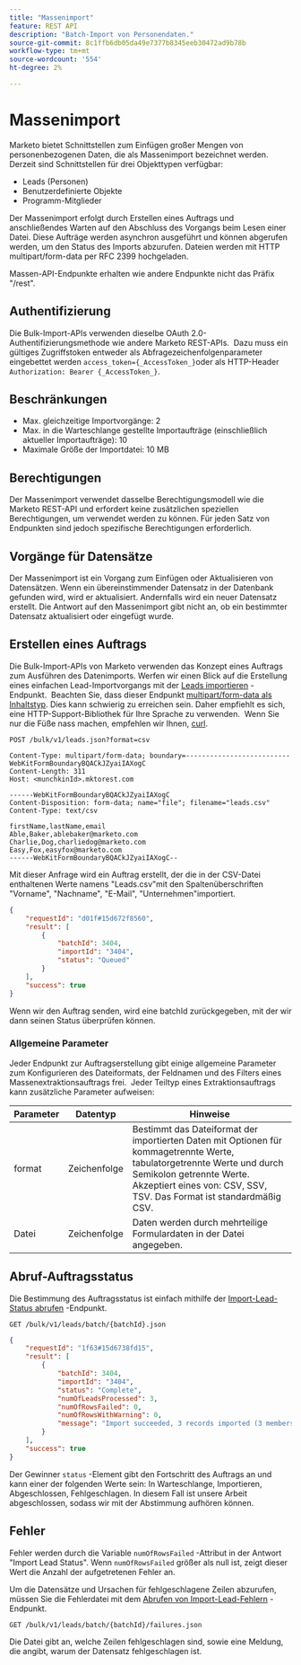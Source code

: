 ```yaml
---
title: "Massenimport"
feature: REST API
description: "Batch-Import von Personendaten."
source-git-commit: 8c1ffb6db05da49e7377b8345eeb30472ad9b78b
workflow-type: tm+mt
source-wordcount: '554'
ht-degree: 2%

---
```



# Massenimport

Marketo bietet Schnittstellen zum Einfügen großer Mengen von personenbezogenen Daten, die als Massenimport bezeichnet werden. Derzeit sind Schnittstellen für drei Objekttypen verfügbar:

- Leads (Personen)
- Benutzerdefinierte Objekte
- Programm-Mitglieder

Der Massenimport erfolgt durch Erstellen eines Auftrags und anschließendes Warten auf den Abschluss des Vorgangs beim Lesen einer Datei. Diese Aufträge werden asynchron ausgeführt und können abgerufen werden, um den Status des Imports abzurufen. Dateien werden mit HTTP multipart/form-data per RFC 2399 hochgeladen.

Massen-API-Endpunkte erhalten wie andere Endpunkte nicht das Präfix &quot;/rest&quot;.

## Authentifizierung

Die Bulk-Import-APIs verwenden dieselbe OAuth 2.0-Authentifizierungsmethode wie andere Marketo REST-APIs.  Dazu muss ein gültiges Zugriffstoken entweder als Abfragezeichenfolgenparameter eingebettet werden `access_token={_AccessToken_}`oder als HTTP-Header `Authorization: Bearer {_AccessToken_}`.

## Beschränkungen

- Max. gleichzeitige Importvorgänge: 2
- Max. in die Warteschlange gestellte Importaufträge (einschließlich aktueller Importaufträge): 10
- Maximale Größe der Importdatei: 10 MB

## Berechtigungen

Der Massenimport verwendet dasselbe Berechtigungsmodell wie die Marketo REST-API und erfordert keine zusätzlichen speziellen Berechtigungen, um verwendet werden zu können. Für jeden Satz von Endpunkten sind jedoch spezifische Berechtigungen erforderlich.

## Vorgänge für Datensätze

Der Massenimport ist ein Vorgang zum Einfügen oder Aktualisieren von Datensätzen. Wenn ein übereinstimmender Datensatz in der Datenbank gefunden wird, wird er aktualisiert. Andernfalls wird ein neuer Datensatz erstellt. Die Antwort auf den Massenimport gibt nicht an, ob ein bestimmter Datensatz aktualisiert oder eingefügt wurde.

## Erstellen eines Auftrags

Die Bulk-Import-APIs von Marketo verwenden das Konzept eines Auftrags zum Ausführen des Datenimports. Werfen wir einen Blick auf die Erstellung eines einfachen Lead-Importvorgangs mit der [Leads importieren](https://developer.adobe.com/marketo-apis/api/mapi/#tag/Bulk-Import-Leads/operation/importLeadUsingPOST) -Endpunkt.  Beachten Sie, dass dieser Endpunkt [multipart/form-data als Inhaltstyp](https://www.w3.org/Protocols/rfc1341/7_2_Multipart.html). Dies kann schwierig zu erreichen sein. Daher empfiehlt es sich, eine HTTP-Support-Bibliothek für Ihre Sprache zu verwenden.  Wenn Sie nur die Füße nass machen, empfehlen wir Ihnen, [curl](https://curl.se/).

```
POST /bulk/v1/leads.json?format=csv
```

```
Content-Type: multipart/form-data; boundary=--------------------------WebKitFormBoundaryBQACkJZyaiIAXogC
Content-Length: 311
Host: <munchkinId>.mktorest.com
```

```
------WebKitFormBoundaryBQACkJZyaiIAXogC
Content-Disposition: form-data; name="file"; filename="leads.csv"
Content-Type: text/csv

firstName,lastName,email
Able,Baker,ablebaker@marketo.com
Charlie,Dog,charliedog@marketo.com
Easy,Fox,easyfox@marketo.com
------WebKitFormBoundaryBQACkJZyaiIAXogC--
```

Mit dieser Anfrage wird ein Auftrag erstellt, der die in der CSV-Datei enthaltenen Werte namens &quot;Leads.csv&quot;mit den Spaltenüberschriften &quot;Vorname&quot;, &quot;Nachname&quot;, &quot;E-Mail&quot;, &quot;Unternehmen&quot;importiert.

```json
{
    "requestId": "d01f#15d672f8560",
    "result": [
        {
            "batchId": 3404,
            "importId": "3404",
            "status": "Queued"
        }
    ],
    "success": true
}
```

Wenn wir den Auftrag senden, wird eine batchId zurückgegeben, mit der wir dann seinen Status überprüfen können.

### Allgemeine Parameter

Jeder Endpunkt zur Auftragserstellung gibt einige allgemeine Parameter zum Konfigurieren des Dateiformats, der Feldnamen und des Filters eines Massenextraktionsauftrags frei.  Jeder Teiltyp eines Extraktionsauftrags kann zusätzliche Parameter aufweisen:

| Parameter | Datentyp | Hinweise |
|---|---|---|
| format | Zeichenfolge | Bestimmt das Dateiformat der importierten Daten mit Optionen für kommagetrennte Werte, tabulatorgetrennte Werte und durch Semikolon getrennte Werte. Akzeptiert eines von: CSV, SSV, TSV. Das Format ist standardmäßig CSV. |
| Datei | Zeichenfolge | Daten werden durch mehrteilige Formulardaten in der Datei angegeben. |


## Abruf-Auftragsstatus

Die Bestimmung des Auftragsstatus ist einfach mithilfe der [Import-Lead-Status abrufen](https://developer.adobe.com/marketo-apis/api/mapi/#tag/Bulk-Import-Leads/operation/getImportLeadStatusUsingGET) -Endpunkt.

```
GET /bulk/v1/leads/batch/{batchId}.json
```

```json
{
    "requestId": "1f63#15d6738fd15",
    "result": [
        {
            "batchId": 3404,
            "importId": "3404",
            "status": "Complete",
            "numOfLeadsProcessed": 3,
            "numOfRowsFailed": 0,
            "numOfRowsWithWarning": 0,
            "message": "Import succeeded, 3 records imported (3 members)"
        }
    ],
    "success": true
}
```

Der Gewinner `status` -Element gibt den Fortschritt des Auftrags an und kann einer der folgenden Werte sein: In Warteschlange, Importieren, Abgeschlossen, Fehlgeschlagen. In diesem Fall ist unsere Arbeit abgeschlossen, sodass wir mit der Abstimmung aufhören können.

## Fehler

Fehler werden durch die Variable `numOfRowsFailed` -Attribut in der Antwort &quot;Import Lead Status&quot;. Wenn `numOfRowsFailed` größer als null ist, zeigt dieser Wert die Anzahl der aufgetretenen Fehler an.

Um die Datensätze und Ursachen für fehlgeschlagene Zeilen abzurufen, müssen Sie die Fehlerdatei mit dem [Abrufen von Import-Lead-Fehlern](https://developer.adobe.com/marketo-apis/api/mapi/#tag/Bulk-Import-Leads/operation/getImportLeadFailuresUsingGET) -Endpunkt.

```
GET /bulk/v1/leads/batch/{batchId}/failures.json
```

Die Datei gibt an, welche Zeilen fehlgeschlagen sind, sowie eine Meldung, die angibt, warum der Datensatz fehlgeschlagen ist.
